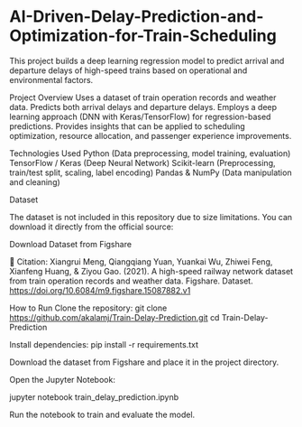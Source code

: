 # AI-Driven-Delay-Prediction-and-Optimization-for-Train-Scheduling
This project builds a deep learning regression model to predict arrival and departure delays of high-speed trains based on operational and environmental factors.

Project Overview
Uses a dataset of train operation records and weather data.
Predicts both arrival delays and departure delays.
Employs a deep learning approach (DNN with Keras/TensorFlow) for regression-based predictions.
Provides insights that can be applied to scheduling optimization, resource allocation, and passenger experience improvements.

Technologies Used
Python (Data preprocessing, model training, evaluation)
TensorFlow / Keras (Deep Neural Network)
Scikit-learn (Preprocessing, train/test split, scaling, label encoding)
Pandas & NumPy (Data manipulation and cleaning)

Dataset

The dataset is not included in this repository due to size limitations.
You can download it directly from the official source:

Download Dataset from Figshare

📌 Citation:
Xiangrui Meng, Qiangqiang Yuan, Yuankai Wu, Zhiwei Feng, Xianfeng Huang, & Ziyou Gao. (2021).
A high-speed railway network dataset from train operation records and weather data. Figshare. Dataset.
https://doi.org/10.6084/m9.figshare.15087882.v1

How to Run
Clone the repository:
git clone https://github.com/akalamj/Train-Delay-Prediction.git
cd Train-Delay-Prediction

Install dependencies:
pip install -r requirements.txt

Download the dataset from Figshare and place it in the project directory.

Open the Jupyter Notebook:

jupyter notebook train_delay_prediction.ipynb


Run the notebook to train and evaluate the model.
